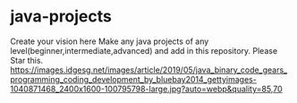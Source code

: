 # java-projects
Create your vision here 
Make any java projects of any level(beginner,intermediate,advanced) and add in this repository.
Please Star this.
https://images.idgesg.net/images/article/2019/05/java_binary_code_gears_programming_coding_development_by_bluebay2014_gettyimages-1040871468_2400x1600-100795798-large.jpg?auto=webp&quality=85,70
